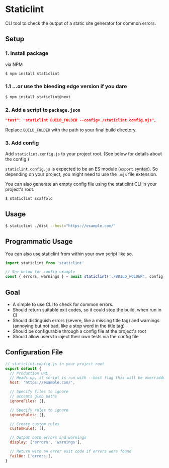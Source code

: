 # Staticlint

CLI tool to check the output of a static site generator for common errors.

## Setup
### 1. Install package
via NPM
```bash
$ npm install staticlint
```

### 1.1 …or use the bleeding edge version if you dare
```bash
$ npm install staticlint@next
```

### 2. Add a script to `package.json`
```json
"test": "staticlint BUILD_FOLDER --config=./staticlint.config.mjs",
```
Replace `BUILD_FOLDER` with the path to your final build directory.

### 3. Add config
Add `staticlint.config.js` to your project root. (See below for details about the config.)

`staticlint.config.js` is expected to be an ES module (`export` syntax). So
depending on your project, you might need to use the `.mjs` file extension.

You can also generate an empty config file using the staticlint CLI in your
project's root.

```bash
$ staticlint scaffold
```


## Usage
```bash
$ staticlint ./dist --host="https://example.com/"
```

## Programmatic Usage
You can also use staticlint from within your own script like so.

```js
import staticlint from 'staticlint'

// See below for config example
const { errors, warnings } = await staticlint('./BUILD_FOLDER', config)
```

## Goal
- A simple to use CLI to check for common errors.
- Should return suitable exit codes, so it could stop the build, when run in CI
- Should distinguish errors (severe, like a missing title tag) and warnings (annoying but not bad, like a stop word in the title tag)
- Should be configurable through a config file at the project's root
- Should allow users to inject their own tests via the config file

## Configuration File
```js
// staticlint.config.js in your project root
export default {
  // Production URL
  // Heads up, if script is run with --host flag this will be overridden
  host: 'https://example.com/',

  // Specify files to ignore
  // accepts glob paths
  ignoreFiles: [],

  // Specify rules to ignore
  ignoreRules: [],

  // Create custom rules
  customRules: [],

  // Output both errors and warnings
  display: ['errors', 'warnings'],

  // Return with an error exit code if errors were found
  failOn: ['errors'],
}
```
